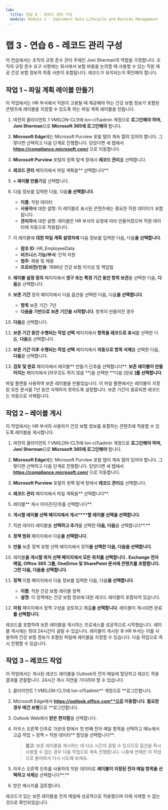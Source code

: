 ```yaml
---
lab:
  title: 연습 6 - 레코드 관리 구성
  module: Module 3 - Implement Data Lifecycle and Records Management
---
```


# 랩 3 - 연습 6 - 레코드 관리 구성

이 연습에서는 조직의 규정 준수 관리 주체인 Joni Sherman의 역할을 가정합니다. 조직의 규정 준수 요구 사항에는 회사에서 보험 비용을 논의할 때 사용할 수 있는 직원 제공 건강 보험 정보의 최종 사본이 포함됩니다. 레코드가 유지되는지 확인해야 합니다.

## 작업 1 – 파일 계획 레이블 만들기

이 작업에서는 HR 부서에서 직원이 고용될 때 제공해야 하는 건강 보험 정보가 포함된 콘텐츠에 레이블을 지정할 수 있도록 하는 파일 계획 레이블을 만듭니다.

1. 여전히 클라이언트 1 VM(LON-CL1)에 lon-cl1\admin 계정으로 **로그인해야 하며, Joni Sherman**으로 **Microsoft 365에 로그인해야** 합니다.

1. **Microsoft Edge**에는 Microsoft Purview 포털 탭이 계속 열려 있어야 합니다. 그렇다면 선택하고 다음 단계로 진행합니다. 닫았다면 새 탭에서 **https://compliance.microsoft.com/** 으로 이동합니다.

1. **Microsoft Purview** 포털의 왼쪽 탐색 창에서 **레코드 관리**를 선택합니다.

1. **레코드 관리** 페이지에서 파일 계획을** 선택합니다**.

1. **+ 레이블 만들기**를 선택합니다.

1. 다음 정보를 입력한 다음, 다음**을 선택합니다**.

    - **이름**: 직원 데이터
    - **사용자**에 대한 설명: 이 레이블로 표시된 콘텐츠에는 중요한 직원 데이터가 포함됩니다.
    - **관리자**에 대한 설명: 레이블은 HR 부서의 요청에 따라 만들어졌으며 직원 데이터에 자동으로 적용됩니다.

1. 이 레이블에 **대한 파일 계획 설명자에** 다음 정보를 입력한 다음, 다음**을 선택합니다**.

    - **참조 ID**: HR_EmployeeData
    - **비즈니스 기능/부서**: 인적 자원
    - **범주**: 채용 및 채용
    - **프로비전/인용**: 1996년 건강 보험 이식성 및 책임법

1. **레이블 설정 정의** 페이지에서 **영구 또는 특정 기간 동안 항목 보관**을 선택한 다음, **다음**을 선택합니다.

1. **보존 기간** 정의 페이지에서 다음 옵션을 선택한 다음, 다음**을 선택합니다**.

    - **항목** 보존 기간: 7년
    - **다음을 기반으로 보존 기간을 시작합니다**. 항목이 만들어진 경우

1. **다음**을 선택합니다.

1. **보존 기간 동안 수행되는 작업 선택** 페이지에서 **항목을 레코드로 표시**를 선택한 다음, **다음**을 선택합니다.

1. **보존 기간 이후 수행되는 작업 선택** 페이지에서 **자동으로 항목 삭제**를 선택한 다음, **다음**을 선택합니다.

1. **검토 및 완료** 페이지에서 레이블** 만들기 단추를 선택합니다**.  **보존 레이블이 만들어지는** 페이지에서 [아무것도 하지 않음 **]을 선택한 **다음 [완료 **]를 선택합니다**.

파일 플랜을 사용하여 보존 레이블을 만들었습니다. 이 파일 플랜에서는 레이블이 지정된 모든 문서를 7년 동안 삭제하지 못하도록 설정합니다. 보존 기간이 종료되면 레코드는 자동으로 삭제됩니다.

## 작업 2 – 레이블 게시

이 작업에서는 HR 부서의 사용자가 건강 보험 정보를 포함하는 콘텐츠에 적용할 수 있도록 레이블을 게시합니다.

1. 여전히 클라이언트 1 VM(LON-CL1)에 lon-cl1\admin 계정으로 **로그인해야 하며, Joni Sherman**으로 **Microsoft 365에 로그인해야** 합니다.

1. **Microsoft Edge**에는 Microsoft Purview 포털 탭이 계속 열려 있어야 합니다. 그렇다면 선택하고 다음 단계로 진행합니다. 닫았다면 새 탭에서 **https://compliance.microsoft.com/** 으로 이동합니다.

1. **Microsoft Purview** 포털의 왼쪽 탐색 창에서 **레코드 관리**를 선택합니다.

1. **레코드 관리** 페이지에서 파일 계획을** 선택합니다**.

1. 레이블** 게시 아이콘/단추를 선택합니다**.

1. **게시할 레이블 선택 페이지에서 게시****할 레이블 선택을 선택합니다**.

1. 직원 데이터 레이블을 **선택하고 추가**를 선택한 **다음, 다음**을 선택합니다**.**

1. **정책 범위** 페이지에서 다음**을 선택합니다**.

1. **만들** 보존 정책 유형 선택 페이지에서 정적**을 선택한 **다음, 다음**을 선택합니다**.

1. 레이블**을 **게시할 위치 선택 페이지에서 모든 위치를 선택합니다 **. Exchange 전자 메일, Office 365 그룹, OneDrive 및 SharePoint 문서에 콘텐츠를 포함합니다.** 그런 다음, 다음**을 선택합니다**.

1. **정책** 이름 페이지에서 다음 정보를 입력한 다음, 다음**을 선택합니다**.

    - **이름**: 직원 건강 보험 레이블 정책
    - **설명**: 이 정책에는 건강 보험 정보에 대한 레코드 레이블이 포함되어 있습니다.

1. **마침** 페이지에서 정책 구성을 검토하고 제출**을 선택합니다**.  레이블이 게시되면 완료**를 선택합니다**.

레코드를 포함하여 보존 레이블을 게시하는 프로세스를 성공적으로 시작했습니다. 레이블 게시에는 최대 24시간이 걸릴 수 있습니다. 레이블이 게시된 후 HR 부서는 이를 사용하여 건강 보험 정보가 포함된 파일에 레이블을 지정할 수 있습니다.  다음 작업으로 즉시 진행할 수 있습니다.

## 작업 3 – 레코드 작업

이 작업에서는 게시된 레코드 레이블을 Outlook의 전자 메일에 할당하고 레코드 적용 결과를 관찰합니다. 24시간 게시 지연을 기다려야 할 수 있습니다.

1. 클라이언트 1 VM(LON-CL1)에 lon-cl1\admin** 계정으로 **로그인합니다.

1. Microsoft Edge에서 **https://outlook.office.com**으로 이동합니다. 필요한 경우 메건 보웬**으로 **로그인합니다.

1. Outlook Web에서 **받은 편지함**을 선택합니다.

1. 마우스 오른쪽 단추로 가운데 창에서 첫 번째 전자 메일 항목을 선택하고 메뉴에서 고급 작업 > 정책 > 직원 데이터** 할당을 선택합니다**.

    >**참고**: 보존 레이블을 게시하는 데 다소 시간이 걸릴 수 있으므로 옵션을 즉시 사용할 수 없는 경우 다음 작업으로 계속 진행합니다. 나중에 언제든 이 작업으로 돌아와서 다시 시도해 보세요.

1. 마우스 오른쪽 단추를 사용하여 직원 데이터로 **레이블이 지정된 전자 메일 항목을 선택하고 삭제**를 선택합니다**.**

1. 받은 메시지를 검토합니다.

레코드가 있는 보존 레이블을 전자 메일에 성공적으로 적용했으며 이제 삭제할 수 없는 것으로 확인되었습니다.
